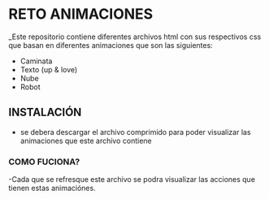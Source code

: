 # RETO ANIMACIONES
_Este repositorio contiene diferentes archivos html con sus respectivos css que basan en diferentes animaciones que son las siguientes:

- Caminata
- Texto (up & love)
- Nube
- Robot
## INSTALACIÓN
- se debera descargar el archivo comprimido para poder visualizar las animaciones que este archivo contiene
### COMO FUCIONA?

-Cada que se refresque este archivo se podra visualizar las acciones que tienen estas animaciónes.
